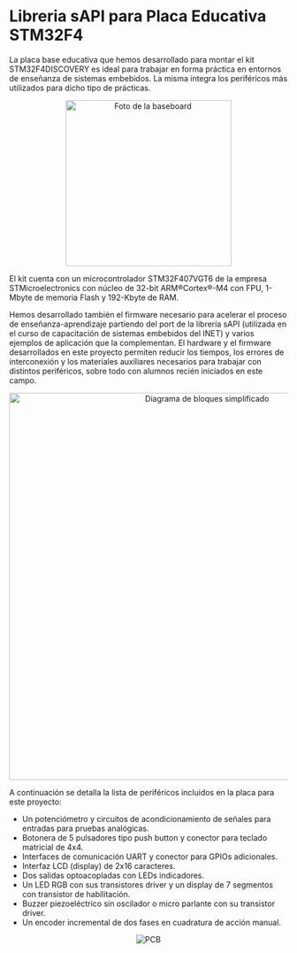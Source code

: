 # Libreria sAPI para Placa Educativa STM32F4

La placa base educativa que hemos desarrollado para montar el kit STM32F4DISCOVERY es ideal para trabajar en forma práctica en entornos de enseñanza de sistemas embebidos. La misma integra los periféricos más utilizados para dicho tipo de prácticas.

<p align="center">
    <img width="300" alt="Foto de la baseboard" src="https://raw.githubusercontent.com/nahueespinosa/sapi_stm32f4/master/docs/baseboard_picture.png">
</p>

El kit cuenta con un microcontrolador STM32F407VGT6 de la empresa STMicroelectronics con núcleo de 32-bit ARM®Cortex®-M4 con FPU, 1-Mbyte de memoria Flash y 192-Kbyte de RAM.

Hemos desarrollado también el firmware necesario para acelerar el proceso de enseñanza-aprendizaje partiendo del port de la librería sAPI (utilizada en el curso de capacitación de sistemas embebidos del INET) y varios ejemplos de aplicación que la complementan. 
El hardware y el firmware desarrollados en este proyecto permiten reducir los tiempos, los errores de interconexión y los materiales auxiliares necesarios para trabajar con distintos periféricos, sobre todo con alumnos recién iniciados en este campo.

<p align="center">
    <img width="700" alt="Diagrama de bloques simplificado" src="https://raw.githubusercontent.com/nahueespinosa/sapi_stm32f4/master/docs/bloques.png">
</p>

A continuación se detalla la lista de periféricos incluidos en la placa para este proyecto:
- Un potenciómetro y circuitos de acondicionamiento de señales para entradas para pruebas analógicas.
- Botonera de 5 pulsadores tipo push button y conector para teclado matricial de 4x4.
- Interfaces de comunicación UART y conector para GPIOs adicionales.
- Interfaz LCD (display) de 2x16 caracteres.
- Dos salidas optoacopladas con LEDs indicadores.
- Un LED RGB con sus transistores driver y un display de 7 segmentos con transistor de habilitación.
- Buzzer piezoeléctrico sin oscilador o micro parlante con su transistor driver.
- Un encoder incremental de dos fases en cuadratura de acción manual.

<p align="center">
    <img alt="PCB" src="https://raw.githubusercontent.com/nahueespinosa/sapi_stm32f4/master/docs/baseboard.png">
</p>
